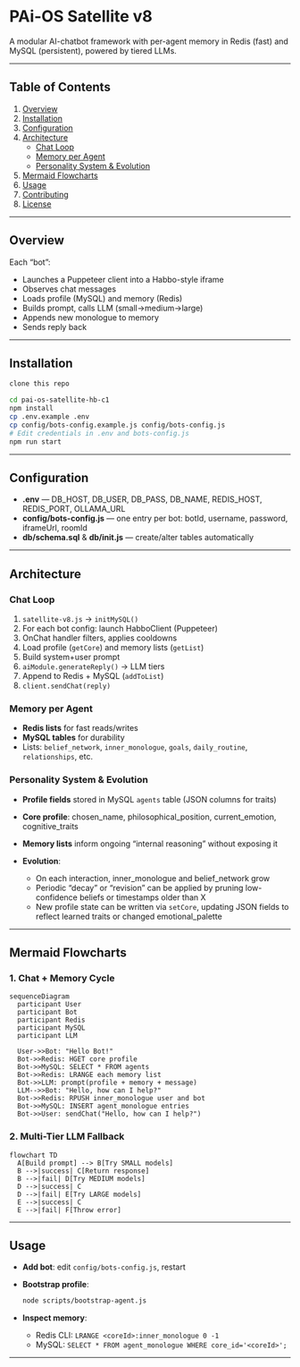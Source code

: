 
# PAi-OS Satellite v8

A modular AI-chatbot framework with per-agent memory in Redis (fast) and MySQL (persistent), powered by tiered LLMs.

---

## Table of Contents

1. [Overview](#overview)  
2. [Installation](#installation)  
3. [Configuration](#configuration)  
4. [Architecture](#architecture)  
   - [Chat Loop](#chat-loop)  
   - [Memory per Agent](#memory-per-agent)  
   - [Personality System & Evolution](#personality-system--evolution)  
5. [Mermaid Flowcharts](#mermaid-flowcharts)  
6. [Usage](#usage)  
7. [Contributing](#contributing)  
8. [License](#license)  

---

## Overview

Each “bot”:

- Launches a Puppeteer client into a Habbo-style iframe  
- Observes chat messages  
- Loads profile (MySQL) and memory (Redis)  
- Builds prompt, calls LLM (small→medium→large)  
- Appends new monologue to memory  
- Sends reply back  

---

## Installation

```bash
clone this repo

cd pai-os-satellite-hb-c1
npm install
cp .env.example .env
cp config/bots-config.example.js config/bots-config.js
# Edit credentials in .env and bots-config.js
npm run start
````

---

## Configuration

* **.env** — DB\_HOST, DB\_USER, DB\_PASS, DB\_NAME, REDIS\_HOST, REDIS\_PORT, OLLAMA\_URL
* **config/bots-config.js** — one entry per bot: botId, username, password, iframeUrl, roomId
* **db/schema.sql** & **db/init.js** — create/alter tables automatically

---

## Architecture

### Chat Loop

1. `satellite-v8.js` → `initMySQL()`
2. For each bot config: launch HabboClient (Puppeteer)
3. OnChat handler filters, applies cooldowns
4. Load profile (`getCore`) and memory lists (`getList`)
5. Build system+user prompt
6. `aiModule.generateReply()` → LLM tiers
7. Append to Redis + MySQL (`addToList`)
8. `client.sendChat(reply)`

### Memory per Agent

* **Redis lists** for fast reads/writes
* **MySQL tables** for durability
* Lists: `belief_network`, `inner_monologue`, `goals`, `daily_routine`, `relationships`, etc.

### Personality System & Evolution

* **Profile fields** stored in MySQL `agents` table (JSON columns for traits)
* **Core profile**: chosen\_name, philosophical\_position, current\_emotion, cognitive\_traits
* **Memory lists** inform ongoing “internal reasoning” without exposing it
* **Evolution**:

  * On each interaction, inner\_monologue and belief\_network grow
  * Periodic “decay” or “revision” can be applied by pruning low-confidence beliefs or timestamps older than X
  * New profile state can be written via `setCore`, updating JSON fields to reflect learned traits or changed emotional\_palette

---

## Mermaid Flowcharts

### 1. Chat + Memory Cycle

```mermaid
sequenceDiagram
  participant User
  participant Bot
  participant Redis
  participant MySQL
  participant LLM

  User->>Bot: "Hello Bot!"
  Bot->>Redis: HGET core profile
  Bot->>MySQL: SELECT * FROM agents
  Bot->>Redis: LRANGE each memory list
  Bot->>LLM: prompt(profile + memory + message)
  LLM-->>Bot: "Hello, how can I help?"
  Bot->>Redis: RPUSH inner_monologue user and bot
  Bot->>MySQL: INSERT agent_monologue entries
  Bot->>User: sendChat("Hello, how can I help?")
```

### 2. Multi-Tier LLM Fallback

```mermaid
flowchart TD
  A[Build prompt] --> B[Try SMALL models]
  B -->|success| C[Return response]
  B -->|fail| D[Try MEDIUM models]
  D -->|success| C
  D -->|fail| E[Try LARGE models]
  E -->|success| C
  E -->|fail| F[Throw error]
```

---

## Usage

* **Add bot**: edit `config/bots-config.js`, restart
* **Bootstrap profile**:

  ```bash
  node scripts/bootstrap-agent.js
  ```
* **Inspect memory**:

  * Redis CLI: `LRANGE <coreId>:inner_monologue 0 -1`
  * MySQL: `SELECT * FROM agent_monologue WHERE core_id='<coreId>';`

---


